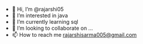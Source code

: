 - 👋 Hi, I’m @rajarshi05
- 👀 I’m interested in java
- 🌱 I’m currently learning sql
- 💞️ I’m looking to collaborate on ...
- 📫 How to reach me rajarshisarma005@gmail.com

<!---
rajarshi05/rajarshi05 is a ✨ special ✨ repository because its `README.md` (this file) appears on your GitHub profile.
You can click the Preview link to take a look at your changes.
--->
